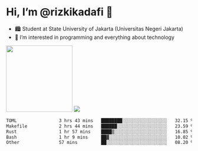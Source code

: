 # Hi, I’m @rizkikadafi 👋
- 🏙 Student at State University of Jakarta (Universitas Negeri Jakarta)
- 👀 I’m interested in programming and everything about technology
<img height="180em" src="https://github-readme-stats.vercel.app/api?username=rizkikadafi&show_icons=true&hide_border=true&&count_private=true&include_all_commits=true" />
<img src="https://github-readme-stats.vercel.app/api/top-langs/?username=rizkikadafi&show_icons=true&hide_border=true&&count_private=true&include_all_commits=true" />

<!--START_SECTION:waka-->

```txt
TOML                3 hrs 43 mins   ████████░░░░░░░░░░░░░░░░░   32.15 %
Makefile            2 hrs 44 mins   ██████░░░░░░░░░░░░░░░░░░░   23.59 %
Rust                1 hr 57 mins    ████▒░░░░░░░░░░░░░░░░░░░░   16.85 %
Bash                1 hr 9 mins     ██▓░░░░░░░░░░░░░░░░░░░░░░   10.02 %
Other               57 mins         ██░░░░░░░░░░░░░░░░░░░░░░░   08.20 %
```

<!--END_SECTION:waka-->

<!---
rizkikadafi/rizkikadafi is a ✨ special ✨ repository because its `README.md` (this file) appears on your GitHub profile.
You can click the Preview link to take a look at your changes.
--->
